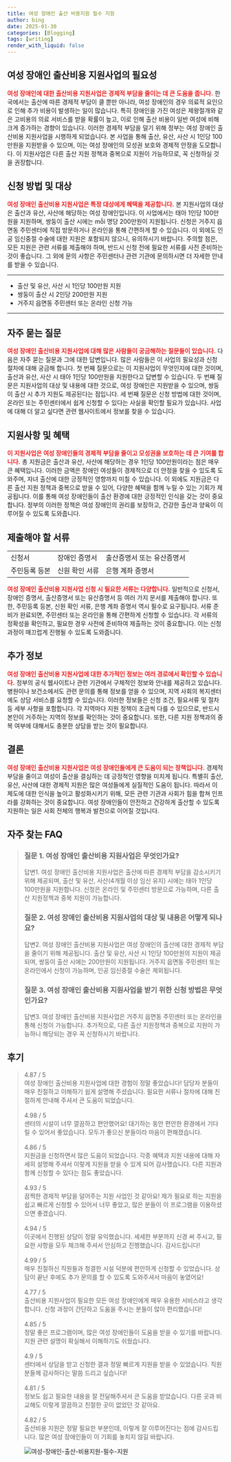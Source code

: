 ```yaml
---
title: 여성 장애인 출산 비용지원 필수 지원
author: bing
date: 2025-01-30
categories: [Blogging]
tags: [writing]
render_with_liquid: false
---
```



<h2 id='여성장애인출산비용지원사업소개'>여성 장애인 출산비용 지원사업의 필요성</h2>

<p><b><span style="color: #ee2323;">여성 장애인에 대한 출산비용 지원사업은 경제적 부담을 줄이는 데 큰 도움을 줍니다.</span></b> 한국에서는 출산에 따른 경제적 부담이 클 뿐만 아니라, 여성 장애인의 경우 의료적 요인으로 인해 추가 비용이 발생하는 일이 많습니다. 특히 장애인을 가진 여성은 제왕절개와 같은 고비용의 의료 서비스를 받을 확률이 높고, 이로 인해 출산 비용이 일반 여성에 비해 크게 증가하는 경향이 있습니다. 이러한 경제적 부담을 덜기 위해 정부는 여성 장애인 출산비용 지원사업을 시행하게 되었습니다. 본 사업을 통해 출산, 유산, 사산 시 1인당 100만원을 지원받을 수 있으며, 이는 여성 장애인의 모성권 보호와 경제적 안정을 도모합니다. 이 지원사업은 다른 출산 지원 정책과 중복으로 지원이 가능하므로, 꼭 신청하실 것을 권장합니다.</p>

<h2 id='신청방법및대상'>신청 방법 및 대상</h2>

<p><b><span style="color: #ee2323;">여성 장애인 출산비용 지원사업은 특정 대상에게 혜택을 제공합니다.</span></b> 본 지원사업의 대상은 출산과 유산, 사산에 해당하는 여성 장애인입니다. 이 사업에서는 태아 1인당 100만원을 지원하며, 쌍둥이 출산 시에는 mỗi 명당 200만원이 지원됩니다. 신청은 거주지 읍면동 주민센터에 직접 방문하거나 온라인을 통해 간편하게 할 수 있습니다. 이 외에도 인공 임신중절 수술에 대한 지원은 포함되지 않으니, 유의하시기 바랍니다. 주의할 점은, 모든 지원은 관련 서류를 제출해야 하며, 반드시 신청 전에 필요한 서류를 사전 준비하는 것이 좋습니다. 그 외에 문의 사항은 주민센터나 관련 기관에 문의하시면 더 자세한 안내를 받을 수 있습니다. </p>

<hr />

<ul>
    <li>출산 및 유산, 사산 시 1인당 100만원 지원</li>
    <li>쌍둥이 출산 시 2인당 200만원 지원</li>
    <li>거주지 읍면동 주민센터 또는 온라인 신청 가능</li>
</ul>

<hr />

<h2 id='자주하는질문'>자주 묻는 질문</h2>

<p><b><span style="color: #ee2323;">여성 장애인 출산비용 지원사업에 대해 많은 사람들이 궁금해하는 질문들이 있습니다.</span></b> 다음은 자주 묻는 질문과 그에 대한 답변입니다. 많은 사람들은 이 사업의 필요성과 신청 절차에 대해 궁금해 합니다. 첫 번째 질문으로는 이 지원사업이 무엇인지에 대한 것이며, 출산과 유산, 사산 시 태아 1인당 100만원을 지원한다고 답변할 수 있습니다. 두 번째 질문은 지원사업의 대상 및 내용에 대한 것으로, 여성 장애인은 지원받을 수 있으며, 쌍둥이 출산 시 추가 지원도 제공된다는 점입니다. 세 번째 질문은 신청 방법에 대한 것이며, 온라인 또는 주민센터에서 쉽게 신청할 수 있다는 사실을 확인할 필요가 있습니다. 사업에 대해 더 알고 싶다면 관련 웹사이트에서 정보를 찾을 수 있습니다.</p>

<h2 id='지원사항및혜택'>지원사항 및 혜택</h2>

<p><b><span style="color: #ee2323;">이 지원사업은 여성 장애인들의 경제적 부담을 줄이고 모성권을 보호하는 데 큰 기여를 합니다.</span></b> 총 지원금은 출산과 유산, 사산에 해당하는 경우 1인당 100만원이라는 점은 매우 큰 혜택입니다. 이러한 금액은 장애인 여성들이 경제적으로 더 안정을 찾을 수 있도록 도와주며, 자녀 출산에 대한 긍정적인 영향까지 미칠 수 있습니다. 이 외에도 지원금은 다른 출산 지원 정책과 중복으로 받을 수 있어, 다양한 혜택을 함께 누릴 수 있는 기회가 제공됩니다. 이를 통해 여성 장애인들이 출산 환경에 대한 긍정적인 인식을 갖는 것이 중요합니다. 정부의 이러한 정책은 여성 장애인의 권리를 보장하고, 건강한 출산과 양육이 이루어질 수 있도록 도와줍니다.</p>

<h2 id='제출서류'>제출해야 할 서류</h2>

<table>
    <tr>
        <td>신청서</td>
        <td>장애인 증명서</td>
        <td>출산증명서 또는 유산증명서</td>
    </tr>
    <tr>
        <td>주민등록 등본</td>
        <td>신원 확인 서류</td>
        <td>은행 계좌 증명서</td>
    </tr>
</table>

<p><b><span style="color: #ee2323;">여성 장애인 출산비용 지원사업 신청 시 필요한 서류는 다양합니다.</span></b> 일반적으로 신청서, 장애인 증명서, 출산증명서 또는 유산증명서 등 여러 가지 문서를 제출해야 합니다. 또한, 주민등록 등본, 신원 확인 서류, 은행 계좌 증명서 역시 필수로 요구됩니다. 서류 준비가 완료되면, 주민센터 또는 온라인을 통해 간편하게 신청할 수 있습니다. 각 서류의 정확성을 확인하고, 필요한 경우 사전에 준비하여 제출하는 것이 중요합니다. 이는 신청 과정이 매끄럽게 진행될 수 있도록 도와줍니다. </p>

<h2 id='추가정보'>추가 정보</h2>

<p><b><span style="color: #ee2323;">여성 장애인 출산비용 지원사업에 대한 추가적인 정보는 여러 경로에서 확인할 수 있습니다.</span></b> 정부의 공식 웹사이트나 관련 기관에서 구체적인 정보와 안내를 제공하고 있습니다. 병원이나 보건소에서도 관련 문의를 통해 정보를 얻을 수 있으며, 지역 사회의 복지센터에도 상담 서비스를 요청할 수 있습니다. 이러한 정보들은 신청 조건, 필요서류 및 절차 등 세부 사항을 포함합니다. 각 지역마다 지원 정책이 조금씩 다를 수 있으므로, 반드시 본인이 거주하는 지역의 정보를 확인하는 것이 중요합니다. 또한, 다른 지원 정책과의 중복 여부에 대해서도 충분한 상담을 받는 것이 필요합니다. </p>

<h2 id='결론'>결론</h2>

<p><b><span style="color: #ee2323;">여성 장애인 출산비용 지원사업은 여성 장애인들에게 큰 도움이 되는 정책입니다.</span></b> 경제적 부담을 줄이고 여성이 출산을 결심하는 데 긍정적인 영향을 미치게 됩니다. 특별히 출산, 유산, 사산에 대한 경제적 지원은 많은 여성들에게 실질적인 도움이 됩니다. 따라서 이 제도에 대한 인식을 높이고 활성화시키기 위해, 모든 관련 기관과 사회가 힘을 합쳐 인프라를 강화하는 것이 중요합니다. 여성 장애인들이 안전하고 건강하게 출산할 수 있도록 지원하는 일은 사회 전체의 행복과 발전으로 이어질 것입니다.</p>


<h2 id='자주_찾는_FAQ'>자주 찾는 FAQ</h2>
<div itemscope="" itemtype="https://schema.org/FAQPage"> 
<blockquote> 
<div itemscope="" itemprop="mainEntity" itemtype="https://schema.org/Question"> 
<h3 itemprop="name">질문 1. 여성 장애인 출산비용 지원사업은 무엇인가요?</h3> 
<div itemscope="" itemprop="acceptedAnswer" itemtype="https://schema.org/Answer"> 
<span itemprop="text"> <p>답변1. 여성 장애인 출산비용 지원사업은 출산에 따른 경제적 부담을 감소시키기 위해 제공되며, 출산 및 유산, 사산(4개월 이상 임신 유지) 시에는 태아 1인당 100만원을 지원합니다. 신청은 온라인 및 주민센터 방문으로 가능하며, 다른 출산 지원정책과 중복 지원이 가능합니다.</p> </span> 
</div> 
</div> 

<div itemscope="" itemprop="mainEntity" itemtype="https://schema.org/Question"> 
<h3 itemprop="name">질문 2. 여성 장애인 출산비용 지원사업의 대상 및 내용은 어떻게 되나요?</h3> 
<div itemscope="" itemprop="acceptedAnswer" itemtype="https://schema.org/Answer"> 
<span itemprop="text"> <p>답변2. 여성 장애인 출산비용 지원사업은 여성 장애인의 출산에 대한 경제적 부담을 줄이기 위해 제공됩니다. 출산 및 유산, 사산 시 1인당 100만원의 지원이 제공되며, 쌍둥이 출산 시에는 200만원이 지원됩니다. 거주지 읍면동 주민센터 또는 온라인에서 신청이 가능하며, 인공 임신중절 수술은 제외됩니다.</p> </span> 
</div> 
</div>

<div itemscope="" itemprop="mainEntity" itemtype="https://schema.org/Question"> 
<h3 itemprop="name">질문 3. 여성 장애인 출산비용 지원사업을 받기 위한 신청 방법은 무엇인가요?</h3> 
<div itemscope="" itemprop="acceptedAnswer" itemtype="https://schema.org/Answer"> 
<span itemprop="text"> <p>답변3. 여성 장애인 출산비용 지원사업은 거주지 읍면동 주민센터 또는 온라인을 통해 신청이 가능합니다. 추가적으로, 다른 출산 지원정책과 중복으로 지원이 가능하니 해당되는 경우 꼭 신청하시기 바랍니다.</p> </span> 
</div> 
</div> 
</blockquote> 
</div>
<h2 id='후기'>후기</h2>
<div itemscope itemtype="https://schema.org/Product">
  <blockquote>
  <div itemprop="review" itemscope itemtype="https://schema.org/Review">
      <div itemprop="reviewRating" itemscope itemtype="https://schema.org/Rating"> <span itemprop="ratingValue">4.87</span> / <span itemprop="bestRating">5</span> </div>
      <span itemprop="reviewBody">여성 장애인 출산비용 지원사업에 대한 경험이 정말 좋았습니다! 담당자 분들이 매우 친절하고 이해하기 쉽게 설명해 주셨습니다. 필요한 서류나 절차에 대해 친절하게 안내해 주셔서 큰 도움이 되었습니다.</span>
  </div>
  <br>
  <div itemprop="review" itemscope itemtype="https://schema.org/Review">
      <div itemprop="reviewRating" itemscope itemtype="https://schema.org/Rating"> <span itemprop="ratingValue">4.98</span> / <span itemprop="bestRating">5</span> </div>
      <span itemprop="reviewBody">센터의 시설이 너무 깔끔하고 편안했어요! 대기하는 동안 편안한 환경에서 기다릴 수 있어서 좋았습니다. 모두가 좋으신 분들이라 마음이 편해졌습니다.</span>
  </div>
  <br>
  <div itemprop="review" itemscope itemtype="https://schema.org/Review">
      <div itemprop="reviewRating" itemscope itemtype="https://schema.org/Rating"> <span itemprop="ratingValue">4.86</span> / <span itemprop="bestRating">5</span> </div>
      <span itemprop="reviewBody">지원금을 신청하면서 많은 도움이 되었습니다. 각종 혜택과 지원 내용에 대해 자세히 설명해 주셔서 이렇게 지원을 받을 수 있게 되어 감사했습니다. 다른 지원과 함께 신청할 수 있다는 점도 좋았습니다.</span>
  </div>
  <br>
  <div itemprop="review" itemscope itemtype="https://schema.org/Review">
      <div itemprop="reviewRating" itemscope itemtype="https://schema.org/Rating"> <span itemprop="ratingValue">4.93</span> / <span itemprop="bestRating">5</span> </div>
      <span itemprop="reviewBody">끔찍한 경제적 부담을 덜어주는 지원 사업인 것 같아요! 제가 필요로 하는 지원을 쉽고 빠르게 신청할 수 있어서 너무 좋았고, 많은 분들이 이 프로그램을 이용하셨으면 좋겠습니다.</span>
  </div>
  <br>
  <div itemprop="review" itemscope itemtype="https://schema.org/Review">
      <div itemprop="reviewRating" itemscope itemtype="https://schema.org/Rating"> <span itemprop="ratingValue">4.94</span> / <span itemprop="bestRating">5</span> </div>
      <span itemprop="reviewBody">이곳에서 진행된 상담이 정말 유익했습니다. 세세한 부분까지 신경 써 주시고, 필요한 사항을 모두 체크해 주셔서 안심하고 진행했습니다. 감사드립니다!</span>
  </div>
  <br>
  <div itemprop="review" itemscope itemtype="https://schema.org/Review">
      <div itemprop="reviewRating" itemscope itemtype="https://schema.org/Rating"> <span itemprop="ratingValue">4.99</span> / <span itemprop="bestRating">5</span> </div>
      <span itemprop="reviewBody">매우 친절하신 직원들과 청결한 시설 덕분에 편안하게 신청할 수 있었습니다. 상담이 끝난 후에도 추가 문의를 할 수 있도록 도와주셔서 마음이 놓였어요!</span>
  </div>
  <br>
  <div itemprop="review" itemscope itemtype="https://schema.org/Review">
      <div itemprop="reviewRating" itemscope itemtype="https://schema.org/Rating"> <span itemprop="ratingValue">4.77</span> / <span itemprop="bestRating">5</span> </div>
      <span itemprop="reviewBody">출산비용 지원사업이 필요한 모든 여성 장애인에게 매우 유용한 서비스라고 생각합니다. 신청 과정이 간단하고 도움을 주시는 분들이 많아 편리했습니다!</span>
  </div>
  <br>
  <div itemprop="review" itemscope itemtype="https://schema.org/Review">
      <div itemprop="reviewRating" itemscope itemtype="https://schema.org/Rating"> <span itemprop="ratingValue">4.85</span> / <span itemprop="bestRating">5</span> </div>
      <span itemprop="reviewBody">정말 좋은 프로그램이며, 많은 여성 장애인들이 도움을 받을 수 있기를 바랍니다. 지원 관련 설명이 확실해서 이해하기도 쉬웠습니다. </span>
  </div>
  <br>
  <div itemprop="review" itemscope itemtype="https://schema.org/Review">
      <div itemprop="reviewRating" itemscope itemtype="https://schema.org/Rating"> <span itemprop="ratingValue">4.9</span> / <span itemprop="bestRating">5</span> </div>
      <span itemprop="reviewBody">센터에서 상담을 받고 신청한 결과 정말 빠르게 지원을 받을 수 있었습니다. 직원 분들께 감사하다는 말씀 드리고 싶습니다!</span>
  </div>
  <br>
  <div itemprop="review" itemscope itemtype="https://schema.org/Review">
      <div itemprop="reviewRating" itemscope itemtype="https://schema.org/Rating"> <span itemprop="ratingValue">4.81</span> / <span itemprop="bestRating">5</span> </div>
      <span itemprop="reviewBody">정보도 쉽고 필요한 내용을 잘 전달해주셔서 큰 도움을 받았습니다. 다른 곳과 비교해도 이렇게 깔끔하고 친절한 곳이 없었던 것 같아요.</span>
  </div>
  <br>
  <div itemprop="review" itemscope itemtype="https://schema.org/Review">
      <div itemprop="reviewRating" itemscope itemtype="https://schema.org/Rating"> <span itemprop="ratingValue">4.82</span> / <span itemprop="bestRating">5</span> </div>
      <span itemprop="reviewBody">출산비용 지원은 정말 필요한 부분인데, 이렇게 잘 이루어진다는 점에 감사드립니다. 많은 여성 장애인들이 이 기회를 놓치지 않길 바랍니다.</span>
  </div>
  </blockquote>
</div>
<figure class="image"><img src="https://adkhouse.github.io/assets/img/thumbnail/여성-장애인-출산-비용지원-필수-지원.webp" alt="여성-장애인-출산-비용지원-필수-지원"></figure>